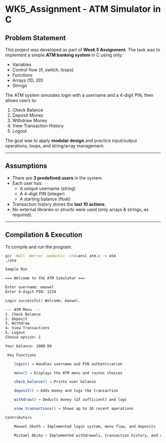 # WK5_Assignment - ATM Simulator in C

## Problem Statement
This project was developed as part of **Week 5 Assignment**.
The task was to implement a simple **ATM banking system** in C using only:
- Variables
- Control flow (if, switch, loops)
- Functions
- Arrays (1D, 2D)
- Strings

The ATM system simulates login with a username and a 4-digit PIN, then allows users to:
1. Check Balance
2. Deposit Money
3. Withdraw Money
4. View Transaction History
5. Logout

The goal was to apply **modular design** and practice input/output operations, loops, and string/array management.

---

##  Assumptions
- There are **3 predefined users** in the system.
- Each user has:
  - A unique username (string)
  - A 4-digit PIN (integer)
  - A starting balance (float)
- Transaction history stores the **last 10 actions**.
- No external libraries or structs were used (only arrays & strings, as required).

---

##  Compilation & Execution
To compile and run the program:

```bash
gcc -Wall -Werror -pedantic -std=ansi atm.c -o atm
./atm

Sample Run

=== Welcome to the ATM Simulator ===

Enter username: maxwel
Enter 4-digit PIN: 1234

Login successful! Welcome, maxwel.

--- ATM Menu ---
1. Check Balance
2. Deposit
3. Withdraw
4. View Transactions
5. Logout
Choose option: 1

Your balance: 1000.00

 Key Functions

    login() → Handles username and PIN authentication

    menu() → Displays the ATM menu and routes choices

    check_balance() → Prints user balance

    deposit() → Adds money and logs the transaction

    withdraw() → Deducts money (if sufficient) and logs

    view_transactions() → Shows up to 10 recent operations

Contributors

    Maxwel Okoth – Implemented login system, menu flow, and deposits

    Michael Obiku – Implemented withdrawals, transaction history, and code cleanup
